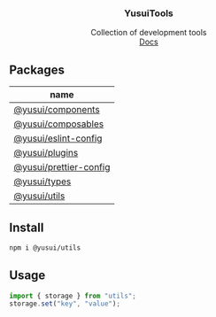 <div align="center">
<h3>YusuiTools</h3>
<span>Collection of development tools</span> 
<br>
<a  href="https://soullyoko.github.io/yusui-tools/">Docs</a>
</div>

## Packages

| name                                                                                         |
| -------------------------------------------------------------------------------------------- |
| [@yusui/components](https://soullyoko.github.io/yusui-tools/components/index.html)           |
| [@yusui/composables](https://soullyoko.github.io/yusui-tools/composables/index.html)         |
| [@yusui/eslint-config](https://soullyoko.github.io/yusui-tools/eslint-config/index.html)     |
| [@yusui/plugins](https://soullyoko.github.io/yusui-tools/plugins/index.html)                 |
| [@yusui/prettier-config](https://soullyoko.github.io/yusui-tools/prettier-config/index.html) |
| [@yusui/types](https://soullyoko.github.io/yusui-tools/types/index.html)                     |
| [@yusui/utils](https://soullyoko.github.io/yusui-tools/utils/index.html)                     |

## Install

```bash
npm i @yusui/utils
```

## Usage

```ts
import { storage } from "utils";
storage.set("key", "value");
```
